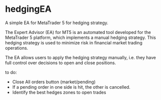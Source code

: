 # hedgingEA
A simple EA for MetaTrader 5  for hedging strategy.

The Expert Advisor (EA) for MT5 is an automated tool developed for the MetaTrader 5 platform, which implements a manual hedging strategy. This hedging strategy is used to minimize risk in financial market trading operations.

The EA allows users to apply the hedging strategy manually, i.e. they have full control over decisions to open and close positions.

to do:

- Close All orders button (market/pending)
- If a pending order in one side is hit, the other is cancelled.
- Identify the best hedges zones to open trades
